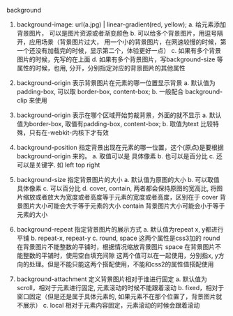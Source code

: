 background

1. background-image: url(a.jpg) | linear-gradient(red, yellow);
  a. 给元素添加背景图片， 可以是图片资源或者渐变颜色
  b. 可以给多个背景图片，用逗号隔开，应用场景（背景图片过大， 用一个小的背景图片，在网速较慢的时候，第一个还没有加载完的时候，显示第二个，体验更好一点）
  c. 如果有多个背景图片的时候，先写的在上面
  d. 如果有多个背景图片，写background-size 等属性的时候，也用, 分开，分别指定对应的背景图片的其他属性

2. background-origin
  表示背景图片在元素的哪一位置显示背景
  a. 默认值为padding-box, 可以取 border-box, content-box;
  b. 一般配合 background-clip 来使用

3. background-origin
  表示在哪个区域开始剪裁背景，外面的就不显示
  a. 默认值为border-box, 取值有padding-box, content-box;
  b. 取值为text 比较特殊，只有在-webkit-内核下才有效

4. background-position
  指定背景出现在元素的哪一位置，这个(原点)是要根据background-origin 来的。
  a. 取值可以是 具体像素
  b. 也可以是百分比
  c. 还可以是关键字. 如 left top right

5. background-size 
  指定背景图片的大小
  a. 默认值为原图的大小
  b. 可以取值 具体像素
  c. 可以百分比
  d. cover, contain,  两者都会保持原图的宽高比, 将图片缩放或者放大为宽度或者高度等于元素的宽度或者高度，区别在于
    cover 背景图片大小可能会大于等于元素的大小
    contain 背景图片大小可能会小于等于元素的大小

6. background-repeat
  指定背景图片的展示方式
  a. 默认值为repeat x, y都进行平铺
  b. repeat-x, repeat-y
  c. round, space 这两个属性是css3加的
    round 在背景图片不能整数的平铺时，根据情况缩放背景图片
    space 在背景图片不能整数的平铺时，使用空白填充间隙
    这两个值可以在一起使用，分别指x, y方向的处理。但是不能只能这两个搭配使用，不能和css2的属性值搭配使用

7. background-attachment
  定义背景图片相对于谁进行固定
  a. 默认值为scroll，相对于元素进行固定, 元素滚动的时候不能跟着滚动
  b. fixed，相对于窗口固定（但是还是属于具体元素的, 如果元素不在那个位置了，背景图片就不展示）
  c. local 相对于元素内容固定，元素滚动的时候会跟着滚动

